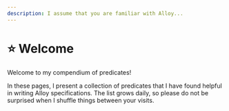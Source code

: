 ```yaml
---
description: I assume that you are familiar with Alloy...
---
```


# ⭐ Welcome

Welcome to my compendium of predicates!

In these pages, I present a collection of predicates that I have found helpful in writing Alloy specifications. The list grows daily, so please do not be surprised when I shuffle things between your visits.
